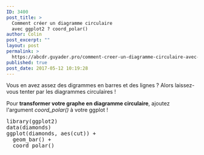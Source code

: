 ```yaml
---
ID: 3400
post_title: >
  Comment créer un diagramme circulaire
  avec ggplot2 ? coord_polar()
author: Colin
post_excerpt: ""
layout: post
permalink: >
  https://abcdr.guyader.pro/comment-creer-un-diagramme-circulaire-avec-ggplot2-coord_polar/
published: true
post_date: 2017-05-12 10:19:28
---
```

<p>Vous en avez assez des digrammes en barres et des lignes ? Alors laissez-vous tenter par les diagrammes circulaires ! 

<p>Pour<strong> transformer votre graphe en diagramme circulaire</strong>, ajoutez l'argument <em>coord_polar()</em> à votre ggplot !
<p><pre lang="rsplus">library(ggplot2)
data(diamonds)
ggplot(diamonds, aes(cut)) + 
  geom_bar() + 
  coord_polar()</pre>